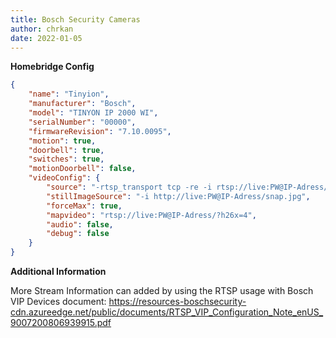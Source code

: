 ```yaml
---
title: Bosch Security Cameras
author: chrkan
date: 2022-01-05
---
```

**Homebridge Config**

```json
{
	"name": "Tinyion",
	"manufacturer": "Bosch",
	"model": "TINYON IP 2000 WI",
	"serialNumber": "00000",
	"firmwareRevision": "7.10.0095",
	"motion": true,
	"doorbell": true,
	"switches": true,
	"motionDoorbell": false,
	"videoConfig": {
		"source": "-rtsp_transport tcp -re -i rtsp://live:PW@IP-Adress/?h26x=4",
		"stillImageSource": "-i http://live:PW@IP-Adress/snap.jpg",
		"forceMax": true,
		"mapvideo": "rtsp://live:PW@IP-Adress/?h26x=4",
		"audio": false,
		"debug": false
	}
}
```

**Additional Information**

More Stream Information can added by using the RTSP usage with Bosch VIP Devices document:
https://resources-boschsecurity-cdn.azureedge.net/public/documents/RTSP_VIP_Configuration_Note_enUS_9007200806939915.pdf
